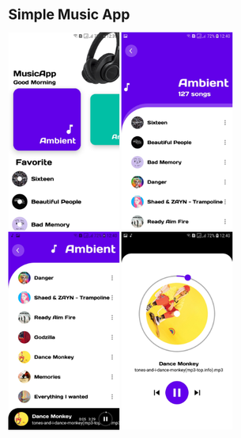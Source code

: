 # Simple Music App
<img src="screens/Screenshot_20200921-124000_MusicApp.jpg" width="225"></img>
<img src="screens/Screenshot_20200921-124010_MusicApp.jpg" width="225"></img>
<img src="screens/Screenshot_20200921-124023_MusicApp.jpg" width="225"></img>
<img src="screens/Screenshot_20200921-124027_MusicApp.jpg" width="225"></img>
